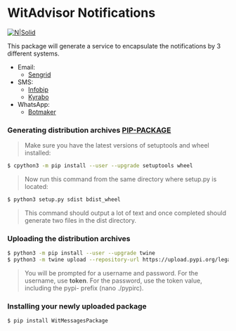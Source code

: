 # WitAdvisor Notifications

[![N|Solid](https://ver2.witadvisor.com.ar/assets/media/logos/logo-light.png)](https://ver2.witadvisor.com.ar/)

This package will generate a service to encapsulate the notifications by 3 different systems.

  - Email: 
    * [Sengrid]
  - SMS: 
    * [Infobip]
    * [Kyrabo]
  - WhatsApp:
    * [Botmaker]

### Generating distribution archives [PIP-PACKAGE]
> Make sure you have the latest versions of setuptools and wheel installed:
```sh
$ cpython3 -m pip install --user --upgrade setuptools wheel
```
> Now run this command from the same directory where setup.py is located:
```sh
$ python3 setup.py sdist bdist_wheel
```
> This command should output a lot of text and once completed should generate two files in the dist directory.

### Uploading the distribution archives
```sh
$ python3 -m pip install --user --upgrade twine
$ python3 -m twine upload --repository-url https://upload.pypi.org/legacy/ dist/*
```
> You will be prompted for a username and password. For the username, use __token__. For the password, use the token value, including the pypi- prefix (nano ./pypirc).

### Installing your newly uploaded package
```sh
$ pip install WitMessagesPackage
```

[//]: # (These are reference links used in the body of this note and get stripped out when the markdown processor does its job. There is no need to format nicely because it shouldn't be seen. Thanks SO - http://stackoverflow.com/questions/4823468/store-comments-in-markdown-syntax)
[Sengrid]: <https://github.com/sendgrid/sendgrid-python/>
[Infobip]: <https://dev.infobip.com/#programmable-communications/sms/send-sms-message>
[Kyrabo]: <http://149.56.207.9/app/api>
[Botmaker]: <https://botmakeradmin.github.io/docs/es/#/messages-api>
[PIP-PACKAGE]: <https://packaging.python.org/tutorials/packaging-projects/>
